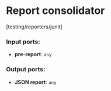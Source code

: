 # Report consolidator

[testing/reporters/junit]

### Input ports:

* __pre-report__: `any`

### Output ports:

* __JSON report__: `any`

